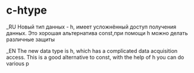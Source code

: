 # c-htype
_RU
Новый тип данных - h, имеет усложнённый доступ получения данных.
Это хорошая альтернатива const,при помощи h можно делать различные защиты

_EN
The new data type is h, which has a complicated data acquisition access.
This is a good alternative to const, with the help of h you can do various p
